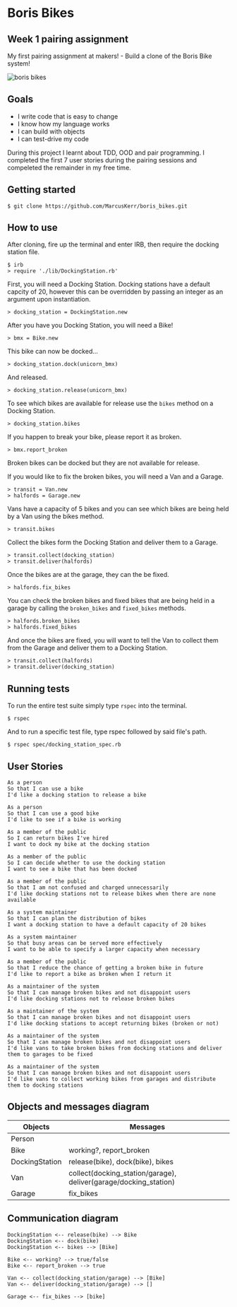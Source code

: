 # Boris Bikes

## Week 1 pairing assignment

My first pairing assignment at makers! - Build a clone of the Boris Bike system!

![boris bikes](https://user-images.githubusercontent.com/15127871/45600298-4ecbbf80-b9f2-11e8-9906-347c948f8e24.jpg)

## Goals

* I write code that is easy to change
* I know how my language works
* I can build with objects
* I can test-drive my code

During this project I learnt about TDD, OOD and pair programming.
I completed the first 7 user stories during the pairing sessions and compeleted the remainder in my free time.

## Getting started

`$ git clone https://github.com/MarcusKerr/boris_bikes.git`

## How to use

After cloning, fire up the terminal and enter IRB, then require the docking station file.

``` console
$ irb
> require './lib/DockingStation.rb'
```

First, you will need a Docking Station. Docking stations have a default capcity of 20, however this can be overridden by passing an integer as an argument upon instantiation.

``` terminal
> docking_station = DockingStation.new
```

After you have you Docking Station, you will need a Bike!

``` terminal
> bmx = Bike.new
```

This bike can now be docked...

``` terminal
> docking_station.dock(unicorn_bmx)
```

And released.

``` terminal
> docking_station.release(unicorn_bmx)
```

To see which bikes are available for release use the `bikes` method on a Docking Station.

``` terminal
> docking_station.bikes
```

If you happen to break your bike, please report it as broken.

``` terminal
> bmx.report_broken
```

Broken bikes can be docked but they are not available for release.

If you would like to fix the broken bikes, you will need a Van and a Garage.

``` terminal
> transit = Van.new
> halfords = Garage.new
```

Vans have a capacity of 5 bikes and you can see which bikes are being held by a Van using the bikes method.

``` terminal
> transit.bikes
```

Collect the bikes form the Docking Station and deliver them to a Garage.

``` terminal
> transit.collect(docking_station)
> transit.deliver(halfords)
```

Once the bikes are at the garage, they can the be fixed.

``` terminal
> halfords.fix_bikes
```

You can check the broken bikes and fixed bikes that are being held in a garage by calling the `broken_bikes` and `fixed_bikes` methods.

```  terminal
> halfords.broken_bikes
> halfords.fixed_bikes
```

And once the bikes are fixed, you will want to tell the Van to collect them from the Garage and deliver them to a Docking Station.

``` terminal
> transit.collect(halfords)
> transit.deliver(docking_station)
```

## Running tests

To run the entire test suite simply type `rspec` into the terminal.

``` terminal
$ rspec
```

And to run a specific test file, type rspec followed by said file's path.

``` terminal
$ rspec spec/docking_station_spec.rb
```

## User Stories

```terminal
As a person
So that I can use a bike
I'd like a docking station to release a bike

As a person
So that I can use a good bike
I'd like to see if a bike is working

As a member of the public
So I can return bikes I've hired
I want to dock my bike at the docking station

As a member of the public
So I can decide whether to use the docking station
I want to see a bike that has been docked

As a member of the public
So that I am not confused and charged unnecessarily
I'd like docking stations not to release bikes when there are none available

As a system maintainer
So that I can plan the distribution of bikes
I want a docking station to have a default capacity of 20 bikes

As a system maintainer
So that busy areas can be served more effectively
I want to be able to specify a larger capacity when necessary

As a member of the public
So that I reduce the chance of getting a broken bike in future
I'd like to report a bike as broken when I return it

As a maintainer of the system
So that I can manage broken bikes and not disappoint users
I'd like docking stations not to release broken bikes

As a maintainer of the system
So that I can manage broken bikes and not disappoint users
I'd like docking stations to accept returning bikes (broken or not)

As a maintainer of the system
So that I can manage broken bikes and not disappoint users
I'd like vans to take broken bikes from docking stations and deliver them to garages to be fixed

As a maintainer of the system
So that I can manage broken bikes and not disappoint users
I'd like vans to collect working bikes from garages and distribute them to docking stations
```

## Objects and messages diagram

Objects  | Messages
------------- | -------------
Person  |
Bike  | working?, report_broken
DockingStation | release(bike), dock(bike), bikes
Van | collect(docking_station/garage), deliver(garage/docking_station)
Garage | fix_bikes

## Communication diagram

```terminal
DockingStation <-- release(bike) --> Bike
DockingStation <-- dock(bike)
DockingStation <-- bikes --> [Bike]

Bike <-- working? --> true/false
Bike <-- report_broken --> true

Van <-- collect(docking_station/garage) --> [Bike]
Van <-- deliver(docking_station/garage) --> []

Garage <-- fix_bikes --> [bike]
```
